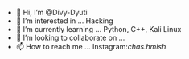 - 👋 Hi, I’m @Divy-Dyuti
- 👀 I’m interested in ... Hacking
- 🌱 I’m currently learning ... Python, C++, Kali Linux
- 💞️ I’m looking to collaborate on ...
- 📫 How to reach me ... Instagram:_chas.hmish_

<!---
Divy-Dyuti/Divy-Dyuti is a ✨ special ✨ repository because its `README.md` (this file) appears on your GitHub profile.
You can click the Preview link to take a look at your changes.
--->
